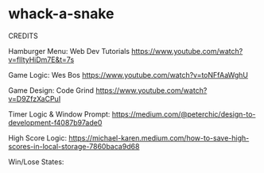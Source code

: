 # whack-a-snake

CREDITS

Hamburger Menu:
Web Dev Tutorials
https://www.youtube.com/watch?v=flItyHiDm7E&t=7s

Game Logic:
Wes Bos
https://www.youtube.com/watch?v=toNFfAaWghU

Game Design:
Code Grind
https://www.youtube.com/watch?v=D9ZfzXaCPuI

Timer Logic & Window Prompt:
https://medium.com/@peterchic/design-to-development-f4087b97ade0

High Score Logic:
https://michael-karen.medium.com/how-to-save-high-scores-in-local-storage-7860baca9d68

Win/Lose States:
